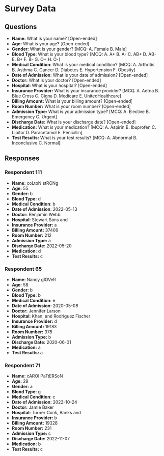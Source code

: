 # Survey Data

## Questions

- **Name:** What is your name? [Open-ended]
- **Age:** What is your age? [Open-ended]
- **Gender:** What is your gender? [MCQ: A. Female B. Male]
- **Blood Type:** What is your blood type? [MCQ: A. A+ B. A- C. AB+ D. AB- E. B+ F. B- G. O+ H. O-]
- **Medical Condition:** What is your medical condition? [MCQ: A. Arthritis B. Asthma C. Cancer D. Diabetes E. Hypertension F. Obesity]
- **Date of Admission:** What is your date of admission? [Open-ended]
- **Doctor:** What is your doctor? [Open-ended]
- **Hospital:** What is your hospital? [Open-ended]
- **Insurance Provider:** What is your insurance provider? [MCQ: A. Aetna B. Blue Cross C. Cigna D. Medicare E. UnitedHealthcare]
- **Billing Amount:** What is your billing amount? [Open-ended]
- **Room Number:** What is your room number? [Open-ended]
- **Admission Type:** What is your admission type? [MCQ: A. Elective B. Emergency C. Urgent]
- **Discharge Date:** What is your discharge date? [Open-ended]
- **Medication:** What is your medication? [MCQ: A. Aspirin B. Ibuprofen C. Lipitor D. Paracetamol E. Penicillin]
- **Test Results:** What is your test results? [MCQ: A. Abnormal B. Inconclusive C. Normal]

## Responses

### Respondent 111

- **Name:** coLtoN stRONg
- **Age:** 55
- **Gender:** b
- **Blood Type:** d
- **Medical Condition:** b
- **Date of Admission:** 2022-05-13
- **Doctor:** Benjamin Webb
- **Hospital:** Stewart Sons and
- **Insurance Provider:** a
- **Billing Amount:** 37406
- **Room Number:** 212
- **Admission Type:** a
- **Discharge Date:** 2022-05-20
- **Medication:** d
- **Test Results:** c

### Respondent 65

- **Name:** Nancy glOVeR
- **Age:** 58
- **Gender:** b
- **Blood Type:** b
- **Medical Condition:** e
- **Date of Admission:** 2020-05-08
- **Doctor:** Jennifer Larson
- **Hospital:** Khan, and Rodriguez Fischer
- **Insurance Provider:** d
- **Billing Amount:** 19183
- **Room Number:** 378
- **Admission Type:** b
- **Discharge Date:** 2020-06-01
- **Medication:** a
- **Test Results:** a

### Respondent 71

- **Name:** cAROl PaTtERSoN
- **Age:** 29
- **Gender:** a
- **Blood Type:** g
- **Medical Condition:** c
- **Date of Admission:** 2022-10-24
- **Doctor:** Jamie Baker
- **Hospital:** Turner Cook, Banks and
- **Insurance Provider:** b
- **Billing Amount:** 19328
- **Room Number:** 231
- **Admission Type:** c
- **Discharge Date:** 2022-11-07
- **Medication:** b
- **Test Results:** c
